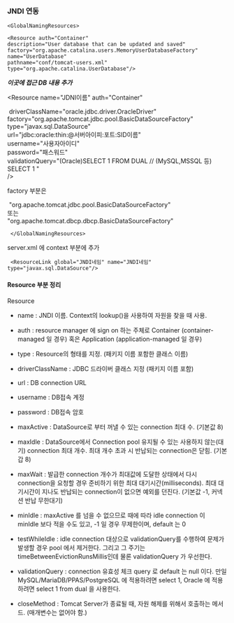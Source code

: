 ### JNDI 연동


```
<GlobalNamingResources>

<Resource auth="Container" 
description="User database that can be updated and saved" 
factory="org.apache.catalina.users.MemoryUserDatabaseFactory"
name="UserDatabase" 
pathname="conf/tomcat-users.xml" 
type="org.apache.catalina.UserDatabase"/>
```
***이곳에 접근 DB 내용 추가***

 <Resource name="JDNI이름" auth="Container"

​       driverClassName="oracle.jdbc.driver.OracleDriver"      
​       factory="org.apache.tomcat.jdbc.pool.BasicDataSourceFactory"    
​       type="javax.sql.DataSource"    
​       url="jdbc:oracle:thin:@서버아이피:포트:SID이름"    
​       username="사용자아이디"   
​       password="패스워드"    
​       validationQuery="(Oracle)SELECT 1 FROM DUAL // (MySQL,MSSQL 등) SELECT 1 "    
       />



factory 부분은

​     "org.apache.tomcat.jdbc.pool.BasicDataSourceFactory"        
또는     
​    "org.apache.tomcat.dbcp.dbcp.BasicDataSourceFactory"     


```
 </GlobalNamingResources>
```
server.xml  에 context 부분에  추가
```
 <ResourceLink global="JNDI네임" name="JNDI네임" type="javax.sql.DataSource"/>
 ```
 
 
 
 
 #### Resource 부분 정리
 Resource

- name : JNDI 이름. Context의 lookup()을 사용하여 자원을 찾을 때 사용.

- auth : resource manager 에 sign on 하는 주체로 Container (container-managed 일 경우) 혹은 Application (application-managed 일 경우)

- type : Resource의 형태를 지정. (패키지 이름 포함한 클래스 이름)

- driverClassName : JDBC 드라이버 클래스 지정 (패키지 이름 포함)

- url : DB connection URL

- username : DB접속 계정

- password : DB접속 암호

- maxActive : DataSource로 부터 꺼낼 수 있는 connection 최대 수. (기본값 8)

- maxIdle : DataSource에서 Connection pool 유지될 수 있는 사용하지 않는(대기) connection 최대 개수. 최대 개수 초과 시 반납되는 connection은 닫힘. (기본갑 8)

- maxWait : 발급한 connection 개수가 최대값에 도달한 상태에서 다시 connection을 요청할 경우 준비하기 위한 최대 대기시간(milliseconds). 최대 대기시간이 지나도 반납되는 connection이 없으면 예외를 던진다. (기본값 -1, 커넥션 반납 무한대기)

- minIdle : maxActive 를 넘을 수 없으므로 때에 따라 idle connection 이 minIdle 보다 적을 수도 있고, -1 일 경우 무제한이며, default 는 0

- testWhileIdle : idle connection 대상으로 validationQuery를 수행하여 문제가 발생할 경우 pool 에서 제거한다. 그리고 그 주기는 timeBetweenEvictionRunsMillis인데 물론 validationQuery 가 우선한다.

- validationQuery : connection 유효성 체크 query 로 default 는 null 이다. 만일 MySQL/MariaDB/PPAS/PostgreSQL 에 적용하려면 select 1, Oracle 에 적용하려면 select 1 from dual 을 사용한다.

- closeMethod : Tomcat Server가 종료될 때, 자원 해제를 위해서 호출하는 메서드. (매개변수는 없어야 함.)
 
